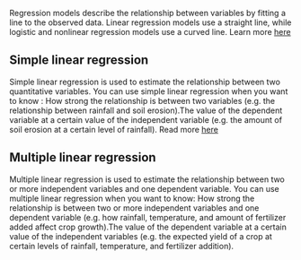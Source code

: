 
Regression models describe the relationship between variables by fitting a line to the observed data. Linear regression models use a straight line, while logistic and nonlinear regression models use a curved line. Learn more [here](https://statsandr.com/blog/multiple-linear-regression-made-simple/)

## Simple linear regression 
Simple linear regression is used to estimate the relationship between two quantitative variables. You can use simple linear regression when you want to know : How strong the relationship is between two variables (e.g. the relationship between rainfall and soil erosion).The value of the dependent variable at a certain value of the independent variable (e.g. the amount of soil erosion at a certain level of rainfall).
Read more [here](https://online.stat.psu.edu/stat462/node/91/)


## Multiple linear regression 
Multiple linear regression is used to estimate the relationship between two or more independent variables and one dependent variable. You can use multiple linear regression when you want to know: How strong the relationship is between two or more independent variables and one dependent variable (e.g. how rainfall, temperature, and amount of fertilizer added affect crop growth).The value of the dependent variable at a certain value of the independent variables (e.g. the expected yield of a crop at certain levels of rainfall, temperature, and fertilizer addition).
